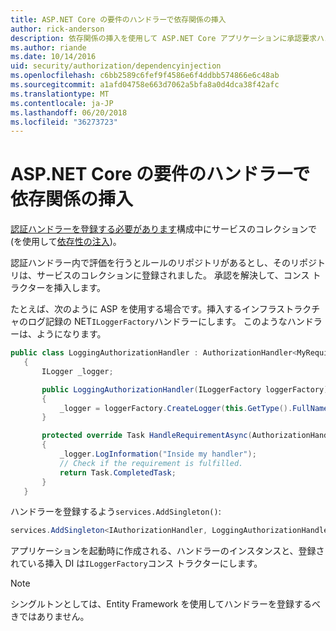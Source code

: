 ```yaml
---
title: ASP.NET Core の要件のハンドラーで依存関係の挿入
author: rick-anderson
description: 依存関係の挿入を使用して ASP.NET Core アプリケーションに承認要求ハンドラーを挿入する方法を説明します。
ms.author: riande
ms.date: 10/14/2016
uid: security/authorization/dependencyinjection
ms.openlocfilehash: c6bb2589c6fef9f4586e6f4ddbb574866e6c48ab
ms.sourcegitcommit: a1afd04758e663d7062a5bfa8a0d4dca38f42afc
ms.translationtype: MT
ms.contentlocale: ja-JP
ms.lasthandoff: 06/20/2018
ms.locfileid: "36273723"
---
```

# <a name="dependency-injection-in-requirement-handlers-in-aspnet-core"></a>ASP.NET Core の要件のハンドラーで依存関係の挿入

<a name="security-authorization-di"></a>

[認証ハンドラーを登録する必要があります](xref:security/authorization/policies#handler-registration)構成中にサービスのコレクションで (を使用して[依存性の注入](xref:fundamentals/dependency-injection#fundamentals-dependency-injection))。

認証ハンドラー内で評価を行うとルールのリポジトリがあるとし、そのリポジトリは、サービスのコレクションに登録されました。 承認を解決して、コンス トラクターを挿入します。

たとえば、次のように ASP を使用する場合です。挿入するインフラストラクチャのログ記録の NET`ILoggerFactory`ハンドラーにします。 このようなハンドラーは、ようになります。

```csharp
public class LoggingAuthorizationHandler : AuthorizationHandler<MyRequirement>
   {
       ILogger _logger;

       public LoggingAuthorizationHandler(ILoggerFactory loggerFactory)
       {
           _logger = loggerFactory.CreateLogger(this.GetType().FullName);
       }

       protected override Task HandleRequirementAsync(AuthorizationHandlerContext context, MyRequirement requirement)
       {
           _logger.LogInformation("Inside my handler");
           // Check if the requirement is fulfilled.
           return Task.CompletedTask;
       }
   }
   ```

ハンドラーを登録するよう`services.AddSingleton()`:

```csharp
services.AddSingleton<IAuthorizationHandler, LoggingAuthorizationHandler>();
```

アプリケーションを起動時に作成される、ハンドラーのインスタンスと、登録されている挿入 DI は`ILoggerFactory`コンス トラクターにします。

> [!NOTE]
> シングルトンとしては、Entity Framework を使用してハンドラーを登録するべきではありません。
